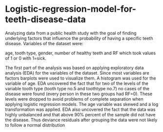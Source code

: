 # Logistic-regression-model-for-teeth-disease-data

Analyzing data from a public health study with the goal of finding underlying factors that influence the probability of having a specific teeth disease. Variables of the dataset were:

age, tooth type, gender, number of healthy teeth and RF which took values of 1 or 0 with 1=sick.

The first part of the analysis was based on applying exploratory data analysis (EDA) for the variables of the dataset. Since most variables are factors barplots were used to visualize them. A histogram was used for the variable of age. EDA uncovered the fact that for two of the levels of the variable tooth type (tooth type no.5 and toothtype no.7) no cases of the disease were found (every person in these two groups had RF=0). These levels were dropped to avoid problems of complete separation when applying logistic regression models. The age variable was skewed and a log transformation was applied. EDA also uncovered the fact that the data was highly unbalanced and that above 90% percent of the sample did not have the disease. Thus deviance residuals after grouping the data were not likely to follow a normal distribution   
